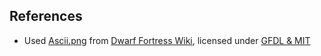 ## References
- Used [Ascii.png](./assets/Ascii.png) from [Dwarf Fortress Wiki](https://dwarffortresswiki.org/Tileset_repository#Herrbdog_7x7_tileset.gif), licensed under [GFDL & MIT](https://dwarffortresswiki.org/index.php/Dwarf_Fortress_Wiki:Copyrights)
